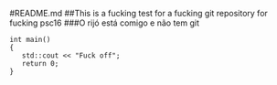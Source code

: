 #README.md
##This is a fucking test for a fucking git repository for fucking psc16
###O rijó está comigo e não tem git

```
int main()
{
   std::cout << "Fuck off";
   return 0;
}
```
